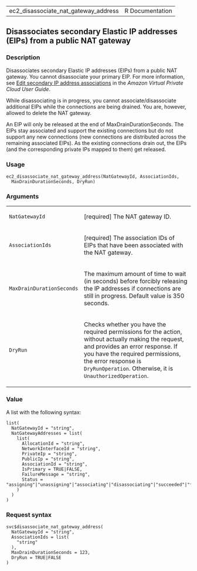 <table style="width: 100%;">
<tbody>
<tr class="odd">
<td>ec2_disassociate_nat_gateway_address</td>
<td style="text-align: right;">R Documentation</td>
</tr>
</tbody>
</table>

## Disassociates secondary Elastic IP addresses (EIPs) from a public NAT gateway

### Description

Disassociates secondary Elastic IP addresses (EIPs) from a public NAT
gateway. You cannot disassociate your primary EIP. For more information,
see [Edit secondary IP address
associations](https://docs.aws.amazon.com/vpc/latest/userguide/vpc-nat-gateway.html#nat-gateway-edit-secondary)
in the *Amazon Virtual Private Cloud User Guide*.

While disassociating is in progress, you cannot associate/disassociate
additional EIPs while the connections are being drained. You are,
however, allowed to delete the NAT gateway.

An EIP will only be released at the end of MaxDrainDurationSeconds. The
EIPs stay associated and support the existing connections but do not
support any new connections (new connections are distributed across the
remaining associated EIPs). As the existing connections drain out, the
EIPs (and the corresponding private IPs mapped to them) get released.

### Usage

    ec2_disassociate_nat_gateway_address(NatGatewayId, AssociationIds,
      MaxDrainDurationSeconds, DryRun)

### Arguments

<table>
<colgroup>
<col style="width: 35%" />
<col style="width: 65%" />
</colgroup>
<tbody>
<tr class="odd">
<td><code
id="ec2_disassociate_nat_gateway_address_:_NatGatewayId">NatGatewayId</code></td>
<td><p>[required] The NAT gateway ID.</p></td>
</tr>
<tr class="even">
<td><code
id="ec2_disassociate_nat_gateway_address_:_AssociationIds">AssociationIds</code></td>
<td><p>[required] The association IDs of EIPs that have been associated
with the NAT gateway.</p></td>
</tr>
<tr class="odd">
<td><code
id="ec2_disassociate_nat_gateway_address_:_MaxDrainDurationSeconds">MaxDrainDurationSeconds</code></td>
<td><p>The maximum amount of time to wait (in seconds) before forcibly
releasing the IP addresses if connections are still in progress. Default
value is 350 seconds.</p></td>
</tr>
<tr class="even">
<td><code
id="ec2_disassociate_nat_gateway_address_:_DryRun">DryRun</code></td>
<td><p>Checks whether you have the required permissions for the action,
without actually making the request, and provides an error response. If
you have the required permissions, the error response is
<code>DryRunOperation</code>. Otherwise, it is
<code>UnauthorizedOperation</code>.</p></td>
</tr>
</tbody>
</table>

### Value

A list with the following syntax:

    list(
      NatGatewayId = "string",
      NatGatewayAddresses = list(
        list(
          AllocationId = "string",
          NetworkInterfaceId = "string",
          PrivateIp = "string",
          PublicIp = "string",
          AssociationId = "string",
          IsPrimary = TRUE|FALSE,
          FailureMessage = "string",
          Status = "assigning"|"unassigning"|"associating"|"disassociating"|"succeeded"|"failed"
        )
      )
    )

### Request syntax

    svc$disassociate_nat_gateway_address(
      NatGatewayId = "string",
      AssociationIds = list(
        "string"
      ),
      MaxDrainDurationSeconds = 123,
      DryRun = TRUE|FALSE
    )
